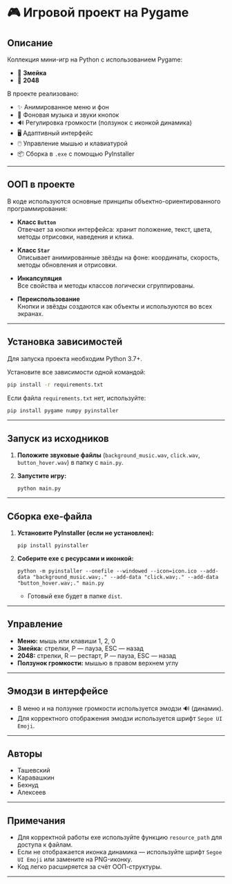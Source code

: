 # 🎮 Игровой проект на Pygame

## Описание

Коллекция мини-игр на Python с использованием Pygame:
- 🐍 **Змейка**
- 🔢 **2048**

В проекте реализовано:
- ✨ Анимированное меню и фон
- 🎵 Фоновая музыка и звуки кнопок
- 🔊 Регулировка громкости (ползунок с иконкой динамика)
- 🖥️ Адаптивный интерфейс
- 🖱️ Управление мышью и клавиатурой
- 📦 Сборка в `.exe` с помощью PyInstaller

---

## ООП в проекте

В коде используются основные принципы объектно-ориентированного программирования:

- **Класс `Button`**  
  Отвечает за кнопки интерфейса: хранит положение, текст, цвета, методы отрисовки, наведения и клика.

- **Класс `Star`**  
  Описывает анимированные звёзды на фоне: координаты, скорость, методы обновления и отрисовки.

- **Инкапсуляция**  
  Все свойства и методы классов логически сгруппированы.

- **Переиспользование**  
  Кнопки и звёзды создаются как объекты и используются во всех экранах.

---

## Установка зависимостей

Для запуска проекта необходим Python 3.7+.

Установите все зависимости одной командой:
```sh
pip install -r requirements.txt
```

Если файла `requirements.txt` нет, используйте:
```sh
pip install pygame numpy pyinstaller
```

---

## Запуск из исходников

1. **Положите звуковые файлы** (`background_music.wav`, `click.wav`, `button_hover.wav`) в папку с `main.py`.

2. **Запустите игру:**
    ```
    python main.py
    ```

---

## Сборка exe-файла

1. **Установите PyInstaller (если не установлен):**
    ```
    pip install pyinstaller
    ```

2. **Соберите exe с ресурсами и иконкой:**
    ```
    python -m pyinstaller --onefile --windowed --icon=icon.ico --add-data "background_music.wav;." --add-data "click.wav;." --add-data "button_hover.wav;." main.py
    ```
    - Готовый exe будет в папке `dist`.

---

## Управление

- **Меню:** мышь или клавиши 1, 2, 0
- **Змейка:** стрелки, P — пауза, ESC — назад
- **2048:** стрелки, R — рестарт, P — пауза, ESC — назад
- **Ползунок громкости:** мышью в правом верхнем углу

---

## Эмодзи в интерфейсе

- В меню и на ползунке громкости используется эмодзи 🔊 (динамик).
- Для корректного отображения эмодзи используется шрифт `Segoe UI Emoji`.

---

## Авторы

- Ташевский
- Каравашкин
- Бехнуд
- Алексеев

---

## Примечания

- Для корректной работы exe используйте функцию `resource_path` для доступа к файлам.
- Если не отображается иконка динамика — используйте шрифт `Segoe UI Emoji` или замените на PNG-иконку.
- Код легко расширяется за счёт ООП-структуры.

---
